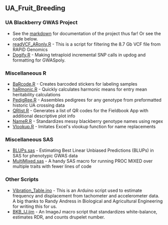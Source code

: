 ## UA_Fruit_Breeding

### UA Blackberry GWAS Project
* See the [markdown](https://github.com/mchizk1/UA_Fruit_Breeding/blob/main/Blackberry%20GWAS/BKB_GWAS.md) for documentation of the project thus far!  Or see the code below.
* [readVCF_ARonly.R](https://github.com/mchizk1/UA_Fruit_Breeding/blob/main/Blackberry%20GWAS/readVCF_ARonly.R) - This is a script for filtering the 8.7 Gb VCF file from RAPiD Genomics
* [Dogify.R](https://github.com/mchizk1/UA_Fruit_Breeding/blob/main/Blackberry%20GWAS/Dogify.R) - Making tetraploid incremental SNP calls in updog and formatting for GWASpoly.

### Miscellaneous R
* [BaRcode.R]() - Creates barcoded stickers for labeling samples
* [haRmonic.R](https://github.com/mchizk1/UA_Fruit_Breeding/blob/main/haRmonic.R) - Quickly calculates harmonic means for entry mean heritability calculations
* [PedigRee.R](https://github.com/mchizk1/UA_Fruit_Breeding/blob/main/PedigRee.R) - Assembles pedigrees for any genotype from preformatted historic UA crossing data
* [QRlist.R](https://github.com/mchizk1/UA_Fruit_Breeding/blob/main/QRlist/QR_README.md) - Generates a list of QR codes for the Fieldbook App with additional descriptive plot info
* [NameR.R](https://github.com/mchizk1/UA_Fruit_Breeding/blob/main/NameR.R) - Standardizes messy blackberry genotype names using regex
* [Vlookup.R](https://github.com/mchizk1/UA_Fruit_Breeding/blob.main/Vlookup.R) - Imitates Excel's vlookup function for name replacements

### Miscellaneous SAS
* [BLUPs.sas](https://github.com/mchizk1/UA_Fruit_Breeding/blob/main/BLUPs.sas) - Estimating Best Linear Unbiased Predictions (BLUPs) in SAS for phenotypic GWAS data
* [MultiMixed.sas](https://github.com/mchizk1/UA_Fruit_Breeding/blob/main/MultiMixed.sas) - A handy SAS macro for running PROC MIXED over multiple traits with fewer lines of code

### Other Scripts
* [Vibration_Table.ino](https://github.com/mchizk1/UA_Fruit_Breeding/blob/main/Vibration_Table.ino) - This is an Arduino script used to estimate frequency and displacement from tachometer and accelerometer data. A big thanks to Randy Andress in Biological and Agricultural Engineering for writing this for us.
* [BKB_IJ.ijm](https://github.com/mchizk1/UA_Fruit_Breeding/blob/main/IJ_RDR/BKB_IJ.ijm) - An ImageJ macro script that standardizes white-balance, estimates RDR, and counts drupelet number.
